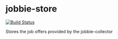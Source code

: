 # jobbie-store
[![Build Status](https://travis-ci.com/dfrancoce/jobbie-store.svg?branch=master)](https://travis-ci.com/dfrancoce/jobbie-store)

Stores the job offers provided by the jobbie-collector

